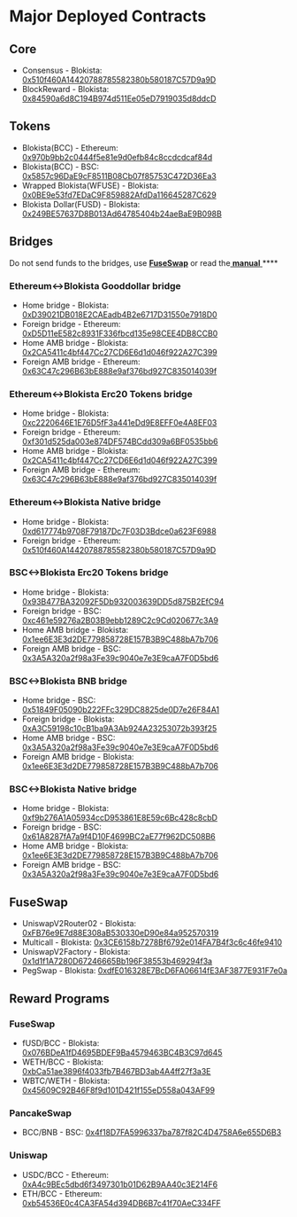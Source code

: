 # Major Deployed Contracts

## Core

* Consensus - Blokista: [0x510f460A14420788785582380b580187C57D9a9D](https://bccscan.com/address/0x510f460A14420788785582380b580187C57D9a9D) 
* BlockReward - Blokista: [0x84590a6d8C194B974d511Ee05eD7919035d8ddcD](https://bccscan.com/address/0x84590a6d8C194B974d511Ee05eD7919035d8ddcD)

## Tokens

* Blokista\(BCC\) - Ethereum: [0x970b9bb2c0444f5e81e9d0efb84c8ccdcdcaf84d](https://etherscan.io/token/0x970b9bb2c0444f5e81e9d0efb84c8ccdcdcaf84d)
* Blokista\(BCC\) - BSC: [0x5857c96DaE9cF8511B08Cb07f85753C472D36Ea3](https://bscscan.com/token/0x5857c96dae9cf8511b08cb07f85753c472d36ea3)
* Wrapped Blokista\(WFUSE\) - Blokista: [0x0BE9e53fd7EDaC9F859882AfdDa116645287C629](https://bccscan.com/address/0x0BE9e53fd7EDaC9F859882AfdDa116645287C629)
* Blokista Dollar\(FUSD\) - Blokista: [0x249BE57637D8B013Ad64785404b24aeBaE9B098B](https://bccscan.com/address/0x249BE57637D8B013Ad64785404b24aeBaE9B098B)

## Bridges

Do not send funds to the bridges, use [**FuseSwap**](https://fuseswap.com) or read the[ **manual** ](https://app.gitbook.com/@fuse-1/s/fuse-dev-docs/bridges/bridges)\*\*\*\*

### Ethereum&lt;-&gt;Blokista Gooddollar bridge

* Home bridge - Blokista: [0xD39021DB018E2CAEadb4B2e6717D31550e7918D0](https://bccscan.com/address/0xD39021DB018E2CAEadb4B2e6717D31550e7918D0/transactions)
* Foreign bridge - Ethereum: [0xD5D11eE582c8931F336fbcd135e98CEE4DB8CCB0](https://etherscan.io/address/0xD5D11eE582c8931F336fbcd135e98CEE4DB8CCB0)
* Home AMB bridge - Blokista: [0x2CA5411c4bf447Cc27CD6E6d1d046f922A27C399](https://bccscan.com/address/0x2CA5411c4bf447Cc27CD6E6d1d046f922A27C399/transactions)
* Foreign AMB bridge - Ethereum: [0x63C47c296B63bE888e9af376bd927C835014039f](https://etherscan.io/address/0x63C47c296B63bE888e9af376bd927C835014039f)

### Ethereum&lt;-&gt;Blokista Erc20 Tokens bridge

* Home bridge - Blokista: [0xc2220646E1E76D5fF3a441eDd9E8EFF0e4A8EF03](https://bccscan.com/address/0xc2220646E1E76D5fF3a441eDd9E8EFF0e4A8EF03)
* Foreign bridge - Ethereum: [0xf301d525da003e874DF574BCdd309a6BF0535bb6](https://etherscan.io/address/0xf301d525da003e874DF574BCdd309a6BF0535bb6)
* Home AMB bridge - Blokista: [0x2CA5411c4bf447Cc27CD6E6d1d046f922A27C399](https://bccscan.com/address/0x2CA5411c4bf447Cc27CD6E6d1d046f922A27C399/transactions)
* Foreign AMB bridge - Ethereum: [0x63C47c296B63bE888e9af376bd927C835014039f](https://etherscan.io/address/0x63C47c296B63bE888e9af376bd927C835014039f)

### Ethereum&lt;-&gt;Blokista Native bridge

* Home bridge - Blokista: [0xd617774b9708F79187Dc7F03D3Bdce0a623F6988](https://bccscan.com/address/0xd617774b9708F79187Dc7F03D3Bdce0a623F6988/transactions)
* Foreign bridge - Ethereum: [0x510f460A14420788785582380b580187C57D9a9D](https://etherscan.io/address/0x510f460A14420788785582380b580187C57D9a9D)

### BSC&lt;-&gt;Blokista Erc20 Tokens bridge

* Home bridge - Blokista: [0x93B477BA32092F5Db932003639DD5d875B2EfC94](https://bccscan.com/address/0x93B477BA32092F5Db932003639DD5d875B2EfC94/transactions)
* Foreign bridge - BSC: [0xc461e59276a2B03B9ebb1289C2c9Cd020677c3A9](https://bscscan.com/address/0xc461e59276a2B03B9ebb1289C2c9Cd020677c3A9)
* Home AMB bridge - Blokista: [0x1ee6E3E3d2DE779858728E157B3B9C488bA7b706](https://bccscan.com/address/0x1ee6E3E3d2DE779858728E157B3B9C488bA7b706/transactions)
* Foreign AMB bridge - BSC: [0x3A5A320a2f98a3Fe39c9040e7e3E9caA7F0D5bd6](https://bscscan.com/address/0x3A5A320a2f98a3Fe39c9040e7e3E9caA7F0D5bd6)

### BSC&lt;-&gt;Blokista BNB bridge

* Home bridge - BSC: [0x51849F05090b222FFc329DC8825de0D7e26F84A1](https://bscscan.com/address/0x51849F05090b222FFc329DC8825de0D7e26F84A1)
* Foreign bridge - Blokista: [0xA3C59198c10cB1ba9A3Ab924A23253072b393f25](https://bccscan.com/address/0xA3C59198c10cB1ba9A3Ab924A23253072b393f25)
* Home AMB bridge - BSC: [0x3A5A320a2f98a3Fe39c9040e7e3E9caA7F0D5bd6](https://bscscan.com/address/0x3A5A320a2f98a3Fe39c9040e7e3E9caA7F0D5bd6)
* Foreign AMB bridge - Blokista: [0x1ee6E3E3d2DE779858728E157B3B9C488bA7b706](https://bccscan.com/address/0x1ee6E3E3d2DE779858728E157B3B9C488bA7b706)

### BSC&lt;-&gt;Blokista Native bridge

* Home bridge - Blokista: [0xf9b276A1A05934ccD953861E8E59c6Bc428c8cbD](https://bccscan.com/address/0xf9b276A1A05934ccD953861E8E59c6Bc428c8cbD/transactions)
* Foreign bridge - BSC: [0x61A8287fA7a9f4D10F4699BC2aE77f962DC508B6](https://bscscan.com/address/0x61A8287fA7a9f4D10F4699BC2aE77f962DC508B6)
* Home AMB bridge - Blokista: [0x1ee6E3E3d2DE779858728E157B3B9C488bA7b706](https://bccscan.com/address/0x1ee6E3E3d2DE779858728E157B3B9C488bA7b706)
* Foreign AMB bridge - BSC: [0x3A5A320a2f98a3Fe39c9040e7e3E9caA7F0D5bd6](https://bscscan.com/address/0x3A5A320a2f98a3Fe39c9040e7e3E9caA7F0D5bd6)

## FuseSwap

* UniswapV2Router02 - Blokista: [0xFB76e9E7d88E308aB530330eD90e84a952570319](https://bccscan.com/address/0xFB76e9E7d88E308aB530330eD90e84a952570319)
* Multicall - Blokista: [0x3CE6158b7278Bf6792e014FA7B4f3c6c46fe9410](https://bccscan.com/address/0x3CE6158b7278Bf6792e014FA7B4f3c6c46fe9410)
* UniswapV2Factory - Blokista: [0x1d1f1A7280D67246665Bb196F38553b469294f3a](https://bccscan.com/address/0x1d1f1A7280D67246665Bb196F38553b469294f3a)
* PegSwap - Blokista: [0xdfE016328E7BcD6FA06614fE3AF3877E931F7e0a](https://bccscan.com/address/0xdfE016328E7BcD6FA06614fE3AF3877E931F7e0a)

## Reward Programs

### FuseSwap

* fUSD/BCC - Blokista: [0x076BDeA1fD4695BDEF9Ba4579463BC4B3C97d645](https://bccscan.com/address/0x076BDeA1fD4695BDEF9Ba4579463BC4B3C97d645)
* WETH/BCC - Blokista: [0xbCa51ae3896f4033fb7B467BD3ab4A4ff27f3a3E](https://bccscan.com/address/0xbCa51ae3896f4033fb7B467BD3ab4A4ff27f3a3E)
* WBTC/WETH - Blokista: [0x45609C92B46F8f9d101D421f155eD558a043AF99](https://bccscan.com/address/0x45609C92B46F8f9d101D421f155eD558a043AF99)

### PancakeSwap

* BCC/BNB - BSC: [0x4f18D7FA5996337ba787f82C4D4758A6e655D6B3](https://bscscan.com/address/0x4f18D7FA5996337ba787f82C4D4758A6e655D6B3)

### Uniswap

* USDC/BCC - Ethereum: [0xA4c9BEc5dbd6f3497301b01D62B9AA40c3E214F6](https://etherscan.io/address/0xA4c9BEc5dbd6f3497301b01D62B9AA40c3E214F6)
* ETH/BCC - Ethereum: [0xb54536E0c4CA3FA54d394DB6B7c41f70AeC334FF](https://etherscan.io/address/0xb54536E0c4CA3FA54d394DB6B7c41f70AeC334FF)






